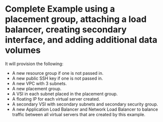 # Complete Example using a placement group, attaching a load balancer, creating secondary interface, and adding additional data volumes

It will provision the following:

- A new resource group if one is not passed in.
- A new public SSH key if one is not passed in.
- A new VPC with 3 subnets.
- A new placement group.
- A VSI in each subnet placed in the placement group.
- A floating IP for each virtual server created.
- A secondary VSI with secondary subnets and secondary security group.
- A new Application Load Balancer and Network Load Balancer to balance traffic between all virtual servers that are created by this example.
